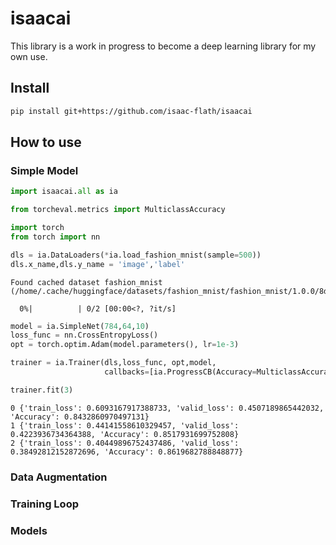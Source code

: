 isaacai
================

<!-- WARNING: THIS FILE WAS AUTOGENERATED! DO NOT EDIT! -->

This library is a work in progress to become a deep learning library for
my own use.

## Install

``` sh
pip install git+https://github.com/isaac-flath/isaacai
```

## How to use

### Simple Model

``` python
import isaacai.all as ia

from torcheval.metrics import MulticlassAccuracy

import torch
from torch import nn
```

``` python
dls = ia.DataLoaders(*ia.load_fashion_mnist(sample=500))
dls.x_name,dls.y_name = 'image','label'
```

    Found cached dataset fashion_mnist (/home/.cache/huggingface/datasets/fashion_mnist/fashion_mnist/1.0.0/8d6c32399aa01613d96e2cbc9b13638f359ef62bb33612b077b4c247f6ef99c1)

      0%|          | 0/2 [00:00<?, ?it/s]

``` python
model = ia.SimpleNet(784,64,10)
loss_func = nn.CrossEntropyLoss()
opt = torch.optim.Adam(model.parameters(), lr=1e-3)
```

``` python
trainer = ia.Trainer(dls,loss_func, opt,model, 
                     callbacks=[ia.ProgressCB(Accuracy=MulticlassAccuracy())])
```

``` python
trainer.fit(3)
```

    0 {'train_loss': 0.6093167917388733, 'valid_loss': 0.4507189865442032, 'Accuracy': 0.8432860970497131}
    1 {'train_loss': 0.44141558610329457, 'valid_loss': 0.4223936734364388, 'Accuracy': 0.8517931699752808}
    2 {'train_loss': 0.40449896752437486, 'valid_loss': 0.38492812152872696, 'Accuracy': 0.8619682788848877}

### Data Augmentation

### Training Loop

### Models
